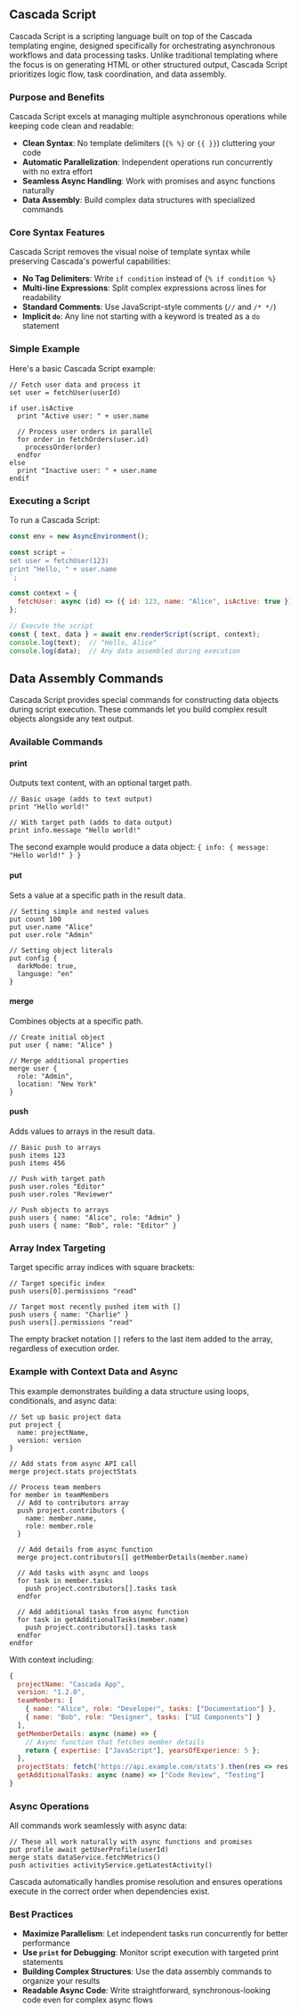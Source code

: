 ## Cascada Script

Cascada Script is a scripting language built on top of the Cascada templating engine, designed specifically for orchestrating asynchronous workflows and data processing tasks. Unlike traditional templating where the focus is on generating HTML or other structured output, Cascada Script prioritizes logic flow, task coordination, and data assembly.

### Purpose and Benefits

Cascada Script excels at managing multiple asynchronous operations while keeping code clean and readable:

- **Clean Syntax**: No template delimiters (`{% %}` or `{{ }}`) cluttering your code
- **Automatic Parallelization**: Independent operations run concurrently with no extra effort
- **Seamless Async Handling**: Work with promises and async functions naturally
- **Data Assembly**: Build complex data structures with specialized commands

### Core Syntax Features

Cascada Script removes the visual noise of template syntax while preserving Cascada's powerful capabilities:

- **No Tag Delimiters**: Write `if condition` instead of `{% if condition %}`
- **Multi-line Expressions**: Split complex expressions across lines for readability
- **Standard Comments**: Use JavaScript-style comments (`//` and `/* */`)
- **Implicit `do`**: Any line not starting with a keyword is treated as a `do` statement

### Simple Example

Here's a basic Cascada Script example:

```
// Fetch user data and process it
set user = fetchUser(userId)

if user.isActive
  print "Active user: " + user.name

  // Process user orders in parallel
  for order in fetchOrders(user.id)
    processOrder(order)
  endfor
else
  print "Inactive user: " + user.name
endif
```

### Executing a Script

To run a Cascada Script:

```javascript
const env = new AsyncEnvironment();

const script = `
set user = fetchUser(123)
print "Hello, " + user.name
`;

const context = {
  fetchUser: async (id) => ({ id: 123, name: "Alice", isActive: true })
};

// Execute the script
const { text, data } = await env.renderScript(script, context);
console.log(text);  // "Hello, Alice"
console.log(data);  // Any data assembled during execution
```

## Data Assembly Commands

Cascada Script provides special commands for constructing data objects during script execution. These commands let you build complex result objects alongside any text output.

### Available Commands

#### print

Outputs text content, with an optional target path.

```
// Basic usage (adds to text output)
print "Hello world!"

// With target path (adds to data output)
print info.message "Hello world!"
```

The second example would produce a data object: `{ info: { message: "Hello world!" } }`

#### put

Sets a value at a specific path in the result data.

```
// Setting simple and nested values
put count 100
put user.name "Alice"
put user.role "Admin"

// Setting object literals
put config {
  darkMode: true,
  language: "en"
}
```

#### merge

Combines objects at a specific path.

```
// Create initial object
put user { name: "Alice" }

// Merge additional properties
merge user {
  role: "Admin",
  location: "New York"
}
```

#### push

Adds values to arrays in the result data.

```
// Basic push to arrays
push items 123
push items 456

// Push with target path
push user.roles "Editor"
push user.roles "Reviewer"

// Push objects to arrays
push users { name: "Alice", role: "Admin" }
push users { name: "Bob", role: "Editor" }
```

### Array Index Targeting

Target specific array indices with square brackets:

```
// Target specific index
push users[0].permissions "read"

// Target most recently pushed item with []
push users { name: "Charlie" }
push users[].permissions "read"
```

The empty bracket notation `[]` refers to the last item added to the array, regardless of execution order.

### Example with Context Data and Async

This example demonstrates building a data structure using loops, conditionals, and async data:

```
// Set up basic project data
put project {
  name: projectName,
  version: version
}

// Add stats from async API call
merge project.stats projectStats

// Process team members
for member in teamMembers
  // Add to contributors array
  push project.contributors {
    name: member.name,
    role: member.role
  }

  // Add details from async function
  merge project.contributors[] getMemberDetails(member.name)

  // Add tasks with async and loops
  for task in member.tasks
    push project.contributors[].tasks task
  endfor

  // Add additional tasks from async function
  for task in getAdditionalTasks(member.name)
    push project.contributors[].tasks task
  endfor
endfor
```

With context including:

```javascript
{
  projectName: "Cascada App",
  version: "1.2.0",
  teamMembers: [
    { name: "Alice", role: "Developer", tasks: ["Documentation"] },
    { name: "Bob", role: "Designer", tasks: ["UI Components"] }
  ],
  getMemberDetails: async (name) => {
    // Async function that fetches member details
    return { expertise: ["JavaScript"], yearsOfExperience: 5 };
  },
  projectStats: fetch('https://api.example.com/stats').then(res => res.json()),
  getAdditionalTasks: async (name) => ["Code Review", "Testing"]
}
```

### Async Operations

All commands work seamlessly with async data:

```
// These all work naturally with async functions and promises
put profile await getUserProfile(userId)
merge stats dataService.fetchMetrics()
push activities activityService.getLatestActivity()
```

Cascada automatically handles promise resolution and ensures operations execute in the correct order when dependencies exist.

### Best Practices

- **Maximize Parallelism**: Let independent tasks run concurrently for better performance
- **Use `print` for Debugging**: Monitor script execution with targeted print statements
- **Building Complex Structures**: Use the data assembly commands to organize your results
- **Readable Async Code**: Write straightforward, synchronous-looking code even for complex async flows